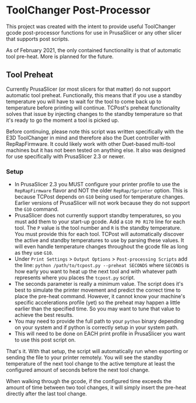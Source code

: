 # ToolChanger Post-Processor

This project was created with the intent to provide useful ToolChanger gcode post-processor functions for use in PrusaSlicer or any other slicer that supports post scripts.

As of February 2021, the only contained functionality is that of automatic tool pre-heat. More is planned for the future.

## Tool Preheat

Currently PrusaSlicer (or most slicers for that matter) do not support automatic tool preheat. Functionally, this means that if you use a standby temperature you will have to wait for the tool to come back up to temperature before printing will continue. TCPost's preheat functionality solves that issue by injecting changes to the standby temperature so that it's ready to go the moment a tool is picked up.

Before continuing, please note this script was written specifically with the E3D ToolChanger in mind and therefore also the Duet controller with RepRapFirmware. It could likely work with other Duet-based multi-tool machines but it has not been tested on anything else. It also was designed for use specifically with PrusaSlicer 2.3 or newer.

### Setup

- In PrusaSlicer 2.3 you MUST configure your printer profile to use the `RepRapFirmware` flavor and NOT the older `RepRap/Sprinter` option. This is because TCPost depends on `G10` being used for temperature changes. Earlier versions of PrusaSlicer will not work because they do not support the `G10` command.
- PrusaSlicer does not currently support standby temperatures, so you must add them to your start-up gcode. Add a `G10 P0 R170` line for each tool. The `P` value is the tool number and `R` is the standby temperature. You must provide this for each tool. TCPost will automatically discover the active and standby temperatures to use by parsing these values. It will even handle temperature changes throughout the gcode file as long as they use `G10`.
- Under `Print Settings` > `Output Options` > `Post-processing Scripts` add the line: `python /path/to/tcpost.py --preheat SECONDS` where `SECONDS` is how early you want to heat up the next tool and with whatever path represents where you places the `tcpost.py` script.
- The seconds parameter is really a minimum value. The script does it's best to simulate the printer movement and predict the correct time to place the pre-heat command. However, it cannot know your machine's specific accelerations profile (yet) so the preheat may happen a little earlier than the specified time. So you may want to tune that value to achieve the best results.
- You may need to provide the full path to your `python` binary depending on your system and if python is correctly setup in your system path.
- This will need to be done on EACH print profile in PrusaSlicer you want to use this post script on.

That's it. With that setup, the script will automatically run when exporting or sending the file to your printer remotely. You will see the standby temperature of the next tool change to the active tempture at least the configured amount of seconds before the next tool change.

When walking through the gcode, if the configured time exceeds the amount of time between two tool changes, it will simply insert the pre-heat directly after the last tool change.

